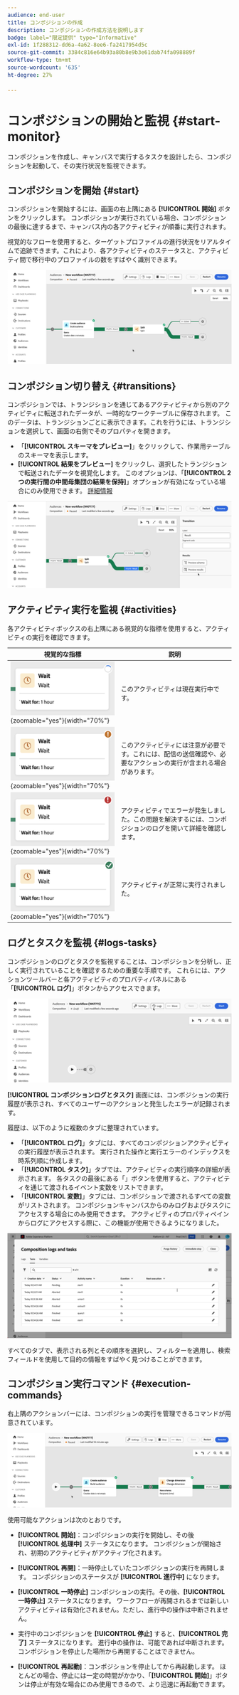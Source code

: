 ```yaml
---
audience: end-user
title: コンポジションの作成
description: コンポジションの作成方法を説明します
badge: label="限定提供" type="Informative"
exl-id: 1f288312-dd6a-4a62-8ee6-fa2417954d5c
source-git-commit: 3384c816e64b93a80b8e9b3e61dab74fa098889f
workflow-type: tm+mt
source-wordcount: '635'
ht-degree: 27%

---
```


# コンポジションの開始と監視 {#start-monitor}

コンポジションを作成し、キャンバスで実行するタスクを設計したら、コンポジションを起動して、その実行状況を監視できます。

## コンポジションを開始 {#start}

コンポジションを開始するには、画面の右上隅にある **[!UICONTROL 開始]** ボタンをクリックします。 コンポジションが実行されている場合、コンポジションの最後に達するまで、キャンバス内の各アクティビティが順番に実行されます。

視覚的なフローを使用すると、ターゲットプロファイルの進行状況をリアルタイムで追跡できます。これにより、各アクティビティのステータスと、アクティビティ間で移行中のプロファイルの数をすばやく識別できます。

![](assets/composition-visual-flow.png)

## コンポジション切り替え {#transitions}

コンポジションでは、トランジションを通じてあるアクティビティから別のアクティビティに転送されたデータが、一時的なワークテーブルに保存されます。 このデータは、トランジションごとに表示できます。これを行うには、トランジションを選択して、画面の右側でそのプロパティを開きます。

* 「**[!UICONTROL スキーマをプレビュー]**」をクリックして、作業用テーブルのスキーマを表示します。
* **[!UICONTROL 結果をプレビュー]** をクリックし、選択したトランジションで転送されたデータを視覚化します。 このオプションは、「**[!UICONTROL 2 つの実行間の中間母集団の結果を保持]**」オプションが有効になっている場合にのみ使用できます。 [詳細情報](create-composition.md#settings)

![](assets/transition-preview.png)

## アクティビティ実行を監視 {#activities}

各アクティビティボックスの右上隅にある視覚的な指標を使用すると、アクティビティの実行を確認できます。

| 視覚的な指標 | 説明 |
|-----|------------|
| ![](assets/activity-status-pending.png){zoomable="yes"}{width="70%"} | このアクティビティは現在実行中です。 |
| ![](assets/activity-status-orange.png){zoomable="yes"}{width="70%"} | このアクティビティには注意が必要です。これには、配信の送信確認や、必要なアクションの実行が含まれる場合があります。 |
| ![](assets/activity-status-red.png){zoomable="yes"}{width="70%"} | アクティビティでエラーが発生しました。この問題を解決するには、コンポジションのログを開いて詳細を確認します。 |
| ![](assets/activity-status-green.png){zoomable="yes"}{width="70%"} | アクティビティが正常に実行されました。 |

## ログとタスクを監視 {#logs-tasks}

コンポジションのログとタスクを監視することは、コンポジションを分析し、正しく実行されていることを確認するための重要な手順です。 これらには、アクションツールバーと各アクティビティのプロパティパネルにある「**[!UICONTROL ログ]**」ボタンからアクセスできます。

![](assets/logs-button.png)

**[!UICONTROL コンポジションログとタスク]** 画面には、コンポジションの実行履歴が表示され、すべてのユーザーのアクションと発生したエラーが記録されます。

<!-- à confirmer, pas trouvé dans les options = The workflow history is saved for the duration specified in the workflow execution options. During this duration, all the messages are therefore saved, even after a restart. If you do not want to save the messages from a previous execution, you have to purge the history by clicking the ![](assets/delete_darkgrey-24px.png) button.-->

履歴は、以下のように複数のタブに整理されています。

* 「**[!UICONTROL ログ]**」タブには、すべてのコンポジションアクティビティの実行履歴が表示されます。 実行された操作と実行エラーのインデックスを時系列順に作成します。
* 「**[!UICONTROL タスク]**」タブでは、アクティビティの実行順序の詳細が表示されます。 各タスクの最後にある「」ボタンを使用すると、アクティビティを通じて渡されるイベント変数をリストできます。
* 「**[!UICONTROL 変数]**」タブには、コンポジションで渡されるすべての変数がリストされます。 コンポジションキャンバスからのみログおよびタスクにアクセスする場合にのみ使用できます。 アクティビティのプロパティペインからログにアクセスする際に、この機能が使用できるようになりました。 <!-- à confirmer-->

![](assets/logs-tasks.png)

すべてのタブで、表示される列とその順序を選択し、フィルターを適用し、検索フィールドを使用して目的の情報をすばやく見つけることができます。

## コンポジション実行コマンド {#execution-commands}

右上隅のアクションバーには、コンポジションの実行を管理できるコマンドが用意されています。

![](assets/execution-actions.png)

使用可能なアクションは次のとおりです。

* **[!UICONTROL 開始]**：コンポジションの実行を開始し、その後 **[!UICONTROL 処理中]** ステータスになります。 コンポジションが開始され、初期のアクティビティがアクティブ化されます。

* **[!UICONTROL 再開]**：一時停止していたコンポジションの実行を再開します。 コンポジションのステータスが **[!UICONTROL 進行中]** になります。

* **[!UICONTROL 一時停止]** コンポジションの実行。その後、**[!UICONTROL 一時停止]** ステータスになります。 ワークフローが再開されるまでは新しいアクティビティは有効化されません。ただし、進行中の操作は中断されません。

* 実行中のコンポジションを **[!UICONTROL 停止]** すると、**[!UICONTROL 完了]** ステータスになります。 進行中の操作は、可能であれば中断されます。コンポジションを停止した場所から再開することはできません。

* **[!UICONTROL 再起動]**：コンポジションを停止してから再起動します。 ほとんどの場合、停止には一定の時間がかかり、「**[!UICONTROL 開始]**」ボタンは停止が有効な場合にのみ使用できるので、より迅速に再起動できます。

